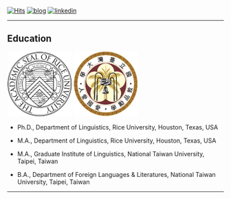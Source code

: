 [![Hits](https://hits.seeyoufarm.com/api/count/incr/badge.svg?url=https%3A%2F%2Fgithub.com%2Fhoward-haowen%2Fhoward-haowen.github.io&count_bg=%2367E805&title_bg=%23555555&icon=grav.svg&icon_color=%2367E805&title=visitors&edge_flat=false)](https://hits.seeyoufarm.com) [![blog](https://img.shields.io/badge/Visit-My_AI_blog-blue?style=flat&logo=blogger&logoColor=white)](https://howard-haowen.github.io/blog.ai/) [![linkedin](https://img.shields.io/badge/View-My%20LinkedIn-blue?style=flat&logo=linkedin&logoColor=white)](https://www.linkedin.com/in/haowen-jiang-phd-16242074/)

---
## Education
<img src="https://github.com/howard-haowen/howard-haowen.github.io/raw/master/images/rice.png" width="150" height="150">
<img src="https://github.com/howard-haowen/howard-haowen.github.io/raw/master/images/ntu.jpg" width="150" height="150">

- Ph.D., Department of Linguistics, Rice University, Houston, Texas, USA

- M.A., Department of Linguistics, Rice University, Houston, Texas, USA

- M.A., Graduate Institute of Linguistics, National Taiwan University, Taipei, Taiwan

- B.A., Department of Foreign Languages & Literatures, National Taiwan University, Taipei, Taiwan

---
<!-- Remove above link if you don't want to attibute 
<p style="font-size:11px">Page template forked from <a href="https://github.com/evanca/quick-portfolio">evanca</a></p>
-->
